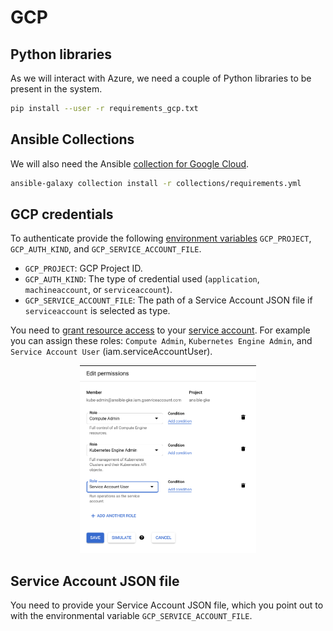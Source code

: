 # GCP

## Python libraries

As we will interact with Azure, we need a couple of Python libraries to be present in the system.

```bash
pip install --user -r requirements_gcp.txt
```

## Ansible Collections

We will also need the Ansible [collection for Google Cloud](https://galaxy.ansible.com/google/cloud).

```bash
ansible-galaxy collection install -r collections/requirements.yml
```

## GCP credentials

To authenticate provide the following [environment variables](https://docs.ansible.com/ansible/latest/scenario_guides/guide_gce.html#providing-credentials-as-environment-variables) `GCP_PROJECT`, `GCP_AUTH_KIND`, and `GCP_SERVICE_ACCOUNT_FILE`.

- `GCP_PROJECT`: GCP Project ID.
- `GCP_AUTH_KIND`: The type of credential used (`application`, `machineaccount`, or `serviceaccount`).
- `GCP_SERVICE_ACCOUNT_FILE`: The path of a Service Account JSON file if `serviceaccount` is selected as type.

You need to [grant resource access](https://cloud.google.com/iam/docs/granting-changing-revoking-access#access-control-via-console) to your [service account](https://developers.google.com/identity/protocols/oauth2/service-account#creatinganaccount). For example you can assign these roles: `Compute Admin`, `Kubernetes Engine Admin`, and `Service Account User` (iam.serviceAccountUser).

<p align="center">
<img height="300" src="./pictures/iam_gcp.png">
</p>

## Service Account JSON file

You need to provide your Service Account JSON file, which you point out to with the environmental variable `GCP_SERVICE_ACCOUNT_FILE`.